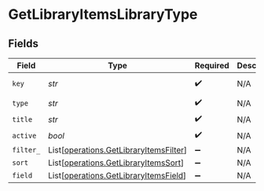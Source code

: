 # GetLibraryItemsLibraryType


## Fields

| Field                                                                                      | Type                                                                                       | Required                                                                                   | Description                                                                                | Example                                                                                    |
| ------------------------------------------------------------------------------------------ | ------------------------------------------------------------------------------------------ | ------------------------------------------------------------------------------------------ | ------------------------------------------------------------------------------------------ | ------------------------------------------------------------------------------------------ |
| `key`                                                                                      | *str*                                                                                      | :heavy_check_mark:                                                                         | N/A                                                                                        | /library/sections/2/all?type=2                                                             |
| `type`                                                                                     | *str*                                                                                      | :heavy_check_mark:                                                                         | N/A                                                                                        | show                                                                                       |
| `title`                                                                                    | *str*                                                                                      | :heavy_check_mark:                                                                         | N/A                                                                                        | TV Shows                                                                                   |
| `active`                                                                                   | *bool*                                                                                     | :heavy_check_mark:                                                                         | N/A                                                                                        | false                                                                                      |
| `filter_`                                                                                  | List[[operations.GetLibraryItemsFilter](../../models/operations/getlibraryitemsfilter.md)] | :heavy_minus_sign:                                                                         | N/A                                                                                        |                                                                                            |
| `sort`                                                                                     | List[[operations.GetLibraryItemsSort](../../models/operations/getlibraryitemssort.md)]     | :heavy_minus_sign:                                                                         | N/A                                                                                        |                                                                                            |
| `field`                                                                                    | List[[operations.GetLibraryItemsField](../../models/operations/getlibraryitemsfield.md)]   | :heavy_minus_sign:                                                                         | N/A                                                                                        |                                                                                            |